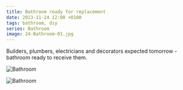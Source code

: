 ```yaml
---
title: Bathroom ready for replacement
date: 2013-11-24 12:00 +0100
tags: bathroom, diy
series: Bathroom
image: 24-Bathroom-01.jpg
---
```


Builders, plumbers, electricians and decorators expected tomorrow - bathroom ready to receive them.

![Bathroom](/images/posts/2013/11/24-Bathroom-01.jpg)

![Bathroom](/images/posts/2013/11/24-Bathroom-02.jpg)
